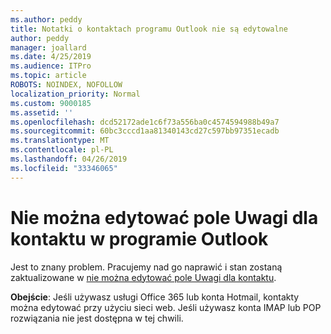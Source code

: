 ```yaml
---
ms.author: peddy
title: Notatki o kontaktach programu Outlook nie są edytowalne
author: peddy
manager: joallard
ms.date: 4/25/2019
ms.audience: ITPro
ms.topic: article
ROBOTS: NOINDEX, NOFOLLOW
localization_priority: Normal
ms.custom: 9000185
ms.assetid: ''
ms.openlocfilehash: dcd52172ade1c6f73a556ba0c4574594988b49a7
ms.sourcegitcommit: 60bc3cccd1aa81340143cd27c597bb97351ecadb
ms.translationtype: MT
ms.contentlocale: pl-PL
ms.lasthandoff: 04/26/2019
ms.locfileid: "33346065"
---
```

# <a name="cant-edit-the-notes-field-for-a-contact-in-outlook"></a>Nie można edytować pole Uwagi dla kontaktu w programie Outlook
Jest to znany problem. Pracujemy nad go naprawić i stan zostaną zaktualizowane w [nie można edytować pole Uwagi dla kontaktu](https://support.office.com/article/fb8394ce-04ce-48b5-bae4-be46f77f10fe).

**Obejście**: Jeśli używasz usługi Office 365 lub konta Hotmail, kontakty można edytować przy użyciu sieci web. Jeśli używasz konta IMAP lub POP rozwiązania nie jest dostępna w tej chwili.